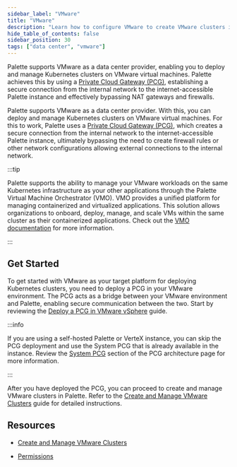 ```yaml
---
sidebar_label: "VMware"
title: "VMware"
description: "Learn how to configure VMware to create VMware clusters in Palette."
hide_table_of_contents: false
sidebar_position: 30
tags: ["data center", "vmware"]
---
```


Palette supports VMware as a data center provider, enabling you to deploy and manage Kubernetes clusters on VMware
virtual machines. Palette achieves this by using a [Private Cloud Gateway (PCG)](../../pcg/architecture.md),
establishing a secure connection from the internal network to the internet-accessible Palette instance and effectively
bypassing NAT gateways and firewalls.

Palette supports VMware as a data center provider. With this, you can deploy and manage Kubernetes clusters on VMware
virtual machines. For this to work, Palette uses a [Private Cloud Gateway (PCG)](../../pcg/architecture.md), which
creates a secure connection from the internal network to the internet-accessible Palette instance, ultimately bypassing
the need to create firewall rules or other network configurations allowing external connections to the internal network.

:::tip

Palette supports the ability to manage your VMware workloads on the same Kubernetes infrastructure as your other
applications through the Palette Virtual Machine Orchestrator (VMO). VMO provides a unified platform for managing
containerized and virtualized applications. This solution allows organizations to onboard, deploy, manage, and scale VMs
within the same cluster as their containerized applications. Check out the
[VMO documentation](../../../vm-management/vm-management.md) for more information.

:::

## Get Started

To get started with VMware as your target platform for deploying Kubernetes clusters, you need to deploy a PCG in your
VMware environment. The PCG acts as a bridge between your VMware environment and Palette, enabling secure communication
between the two. Start by reviewing the [Deploy a PCG in VMware vSphere](../../pcg/deploy-pcg/vmware.md) guide.

:::info

If you are using a self-hosted Palette or VerteX instance, you can skip the PCG deployment and use the System PCG that
is already available in the instance. Review the [System PCG](../../pcg/architecture.md#system-private-gateway) section
of the PCG architecture page for more information.

:::

After you have deployed the PCG, you can proceed to create and manage VMware clusters in Palette. Refer to the
[Create and Manage VMware Clusters](create-manage-vmware-clusters.md) guide for detailed instructions.

## Resources

- [Create and Manage VMware Clusters](create-manage-vmware-clusters.md)

- [Permissions](permissions.md)
